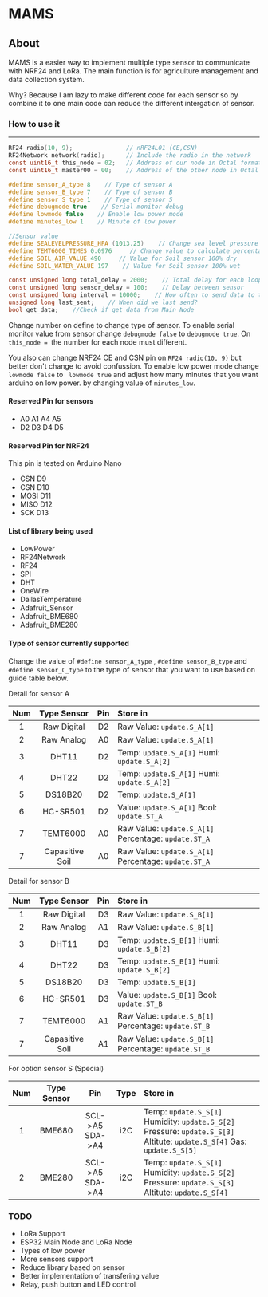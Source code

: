 # MAMS

## About

MAMS is a easier way to implement multiple type sensor to communicate with NRF24 and LoRa. The main function is for agriculture management and data collection system.

Why? Because I am lazy to make different code for each sensor so by combine it to one main code can reduce the different intergation of sensor.

### How to use it

------------

```C
RF24 radio(10, 9);               // nRF24L01 (CE,CSN)
RF24Network network(radio);      // Include the radio in the network
const uint16_t this_node = 02;   // Address of our node in Octal format ( 04,031, etc)
const uint16_t master00 = 00;    // Address of the other node in Octal format

#define sensor_A_type 8    // Type of sensor A
#define sensor_B_type 7    // Type of sensor B
#define sensor_S_type 1    // Type of sensor S
#define debugmode true    // Serial monitor debug
#define lowmode false    // Enable low power mode
#define minutes_low 1    // Minute of low power

//Sensor value
#define SEALEVELPRESSURE_HPA (1013.25)    // Change sea level pressure if needed for BME680 and BME280
#define TEMT6000_TIMES 0.0976     // Change value to calculate percentage light TEMT6000
#define SOIL_AIR_VALUE 490     // Value for Soil sensor 100% dry
#define SOIL_WATER_VALUE 197    // Value for Soil sensor 100% wet

const unsigned long total_delay = 2000;    // Total delay for each loop cycle
const unsigned long sensor_delay = 100;    // Delay between sensor
const unsigned long interval = 10000;    // How often to send data to the main unit
unsigned long last_sent;    // When did we last send?
bool get_data;    //Check if get data from Main Node
```
Change number on define to change type of sensor. To enable serial monitor value from sensor change `debugmode false` to `debugmode true`. On `this_node = `the number for each node must different.

You also can change NRF24 CE and CSN pin on `RF24 radio(10, 9)` but better don't change to avoid confussion. To enable low power mode change ` lowmode false` to ` lowmode true` and adjust how many minutes that you want arduino on low power. by changing value of `minutes_low`.

#### Reserved Pin for sensors
- A0 A1 A4 A5
- D2 D3 D4 D5

#### Reserved Pin for NRF24
 This pin is tested on Arduino Nano
- CSN D9
- CSN D10
- MOSI D11
- MISO D12
- SCK D13

#### List of library being used
- LowPower
- RF24Network
- RF24
- SPI
- DHT
- OneWire
- DallasTemperature
- Adafruit_Sensor
- Adafruit_BME680
- Adafruit_BME280

#### Type of sensor currently supported

Change the value of `#define sensor_A_type` , `#define sensor_B_type` and `#define sensor_C_type` to the type of sensor that you want to use based on guide table below.

Detail for sensor A 

|  Num  | Type Sensor  | Pin | Store in |
| :----: |:---------------:|:-----:|:-----|
| 1 | Raw Digital | D2 | Raw Value: `update.S_A[1]` |
| 2 | Raw Analog | A0 | Raw Value: `update.S_A[1]` |
| 3 | DHT11 | D2 | Temp: `update.S_A[1]`  Humi: `update.S_A[2]` |
| 4 | DHT22 | D2 | Temp: `update.S_A[1]`  Humi: `update.S_A[2]` |
| 5 | DS18B20 | D2 | Temp: `update.S_A[1]` |
| 6 | HC-SR501 | D2 | Value: `update.S_A[1]`  Bool: `update.ST_A`|
| 7 | TEMT6000 | A0 | Raw Value: `update.S_A[1]`  Percentage: `update.ST_A`|
| 7 | Capasitive Soil | A0 | Raw Value: `update.S_A[1]`  Percentage: `update.ST_A`|

Detail for sensor B

|  Num  | Type Sensor  | Pin | Store in |
| :----: |:---------------:|:-----:|:-----|
| 1 | Raw Digital | D3 | Raw Value: `update.S_B[1]` |
| 2 | Raw Analog | A1 | Raw Value: `update.S_B[1]` |
| 3 | DHT11 | D3 | Temp: `update.S_B[1]`  Humi: `update.S_B[2]` |
| 4 | DHT22 | D3 | Temp: `update.S_B[1]`  Humi: `update.S_B[2]` |
| 5 | DS18B20 | D3| Temp: `update.S_B[1]` |
| 6 | HC-SR501 | D3| Value: `update.S_B[1]`  Bool: `update.ST_B`|
| 7 | TEMT6000 | A1| Raw Value: `update.S_B[1]`  Percentage: `update.ST_B`|
| 7 | Capasitive Soil | A1| Raw Value: `update.S_B[1]`  Percentage: `update.ST_B`

For option sensor S (Special)

|  Num  | Type Sensor  | Pin | Type | Store in |
| :----: |:---------:|:--------------:|:-----:|:-----|
| 1 | BME680 | SCL->A5 SDA->A4 | i2C | Temp: `update.S_S[1]` Humidity: `update.S_S[2]` Pressure: `update.S_S[3]` Altitute: `update.S_S[4]` Gas: `update.S_S[5]` |
| 2 | BME280 | SCL->A5 SDA->A4 | i2C |  Temp: `update.S_S[1]` Humidity: `update.S_S[2]` Pressure: `update.S_S[3]` Altitute: `update.S_S[4]` |


### TODO
- LoRa Support
- ESP32 Main Node and LoRa Node
- Types of low power
- More sensors support
- Reduce library based on sensor
- Better implementation of transfering value
- Relay, push button and LED control
